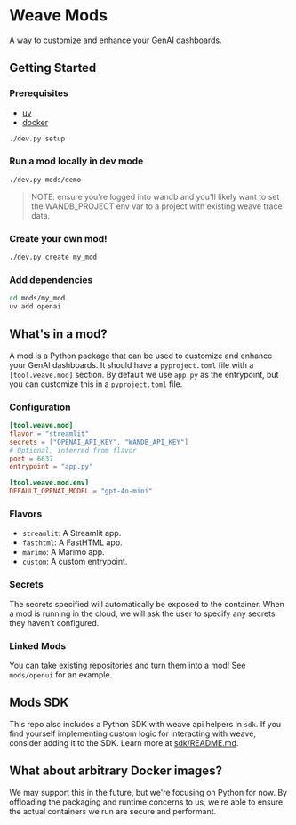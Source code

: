# Weave Mods

A way to customize and enhance your GenAI dashboards.

## Getting Started

### Prerequisites

- [uv](https://docs.astral.sh/uv)
- [docker](https://docker.com/products/docker-desktop)

```bash
./dev.py setup
```

### Run a mod locally in dev mode

```bash
./dev.py mods/demo
```

> NOTE: ensure you're logged into wandb and you'll likely want to set the WANDB_PROJECT env var to a project with existing weave trace data.

### Create your own mod!

```bash
./dev.py create my_mod
```

### Add dependencies

```bash
cd mods/my_mod
uv add openai
```

## What's in a mod?

A mod is a Python package that can be used to customize and enhance your GenAI dashboards.  It should have a `pyproject.toml` file with a `[tool.weave.mod]` section.  By default we use `app.py` as the entrypoint, but you can customize this in a `pyproject.toml` file.

### Configuration

```toml
[tool.weave.mod]
flavor = "streamlit"
secrets = ["OPENAI_API_KEY", "WANDB_API_KEY"]
# Optional, inferred from flavor
port = 6637
entrypoint = "app.py"

[tool.weave.mod.env]
DEFAULT_OPENAI_MODEL = "gpt-4o-mini"
```

### Flavors

- `streamlit`: A Streamlit app.
- `fasthtml`: A FastHTML app.
- `marimo`: A Marimo app.
- `custom`: A custom entrypoint.

### Secrets

The secrets specified will automatically be exposed to the container.  When a mod is running in the cloud, we will ask the user to specify any secrets they haven't configured.

### Linked Mods

You can take existing repositories and turn them into a mod!  See `mods/openui` for an example.

## Mods SDK

This repo also includes a Python SDK with weave api helpers in `sdk`.  If you find yourself implementing custom logic for interacting with weave, consider adding it to the SDK.  Learn more at [sdk/README.md](sdk/README.md).

## What about arbitrary Docker images?

We may support this in the future, but we're focusing on Python for now.  By offloading the packaging and runtime concerns to us, we're able to ensure the actual containers we run are secure and performant.

